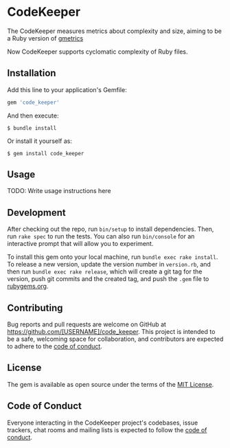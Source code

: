 # CodeKeeper
The CodeKeeper measures metrics about complexity and size, aiming to be a Ruby version of [gmetrics](https://github.com/dx42/gmetrics)

Now CodeKeeper supports cyclomatic complexity of Ruby files.

## Installation

Add this line to your application's Gemfile:

```ruby
gem 'code_keeper'
```

And then execute:

    $ bundle install

Or install it yourself as:

    $ gem install code_keeper

## Usage

TODO: Write usage instructions here

## Development

After checking out the repo, run `bin/setup` to install dependencies. Then, run `rake spec` to run the tests. You can also run `bin/console` for an interactive prompt that will allow you to experiment.

To install this gem onto your local machine, run `bundle exec rake install`. To release a new version, update the version number in `version.rb`, and then run `bundle exec rake release`, which will create a git tag for the version, push git commits and the created tag, and push the `.gem` file to [rubygems.org](https://rubygems.org).

## Contributing

Bug reports and pull requests are welcome on GitHub at https://github.com/[USERNAME]/code_keeper. This project is intended to be a safe, welcoming space for collaboration, and contributors are expected to adhere to the [code of conduct](https://github.com/[USERNAME]/code_keeper/blob/master/CODE_OF_CONDUCT.md).

## License

The gem is available as open source under the terms of the [MIT License](https://opensource.org/licenses/MIT).

## Code of Conduct

Everyone interacting in the CodeKeeper project's codebases, issue trackers, chat rooms and mailing lists is expected to follow the [code of conduct](https://github.com/[USERNAME]/code_keeper/blob/master/CODE_OF_CONDUCT.md).
